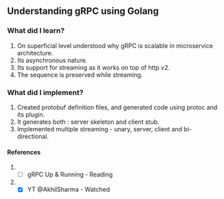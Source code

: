 ## Understanding gRPC using Golang

### What did I learn?
1.  On superficial level understood why gRPC is scalable in microservice architecture.
2. Its asynchronous nature.
3. Its support for streaming as it works on top of http v2.
4. The sequence is preserved while streaming.

### What did I implement?
1. Created protobuf definition files, and generated code using protoc and its plugin.
2. It generates both : server skeleton and client stub.
3. Implemented multiple streaming - unary, server, client and bi-directional.

#### References
1. - [ ] gRPC Up & Running - Reading
2. - [x] YT @AkhilSharma - Watched

